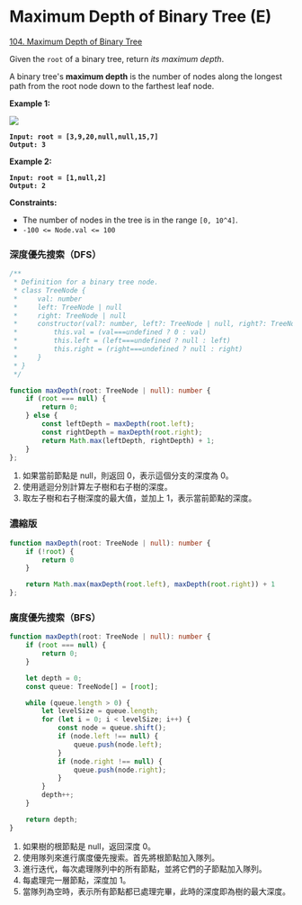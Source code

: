 # Maximum Depth of Binary Tree (E)

[104. Maximum Depth of Binary Tree](https://leetcode.com/problems/maximum-depth-of-binary-tree/)



Given the `root` of a binary tree, return _its maximum depth_.

A binary tree's **maximum depth** is the number of nodes along the longest path from the root node down to the farthest leaf node.

&#x20;

**Example 1:**

![](https://assets.leetcode.com/uploads/2020/11/26/tmp-tree.jpg)

<pre><code><strong>Input: root = [3,9,20,null,null,15,7]
</strong><strong>Output: 3
</strong></code></pre>

**Example 2:**

<pre><code><strong>Input: root = [1,null,2]
</strong><strong>Output: 2
</strong></code></pre>

&#x20;

**Constraints:**

* The number of nodes in the tree is in the range `[0, 10^4]`.
* `-100 <= Node.val <= 100`



### 深度優先搜索（DFS）

```typescript
/**
 * Definition for a binary tree node.
 * class TreeNode {
 *     val: number
 *     left: TreeNode | null
 *     right: TreeNode | null
 *     constructor(val?: number, left?: TreeNode | null, right?: TreeNode | null) {
 *         this.val = (val===undefined ? 0 : val)
 *         this.left = (left===undefined ? null : left)
 *         this.right = (right===undefined ? null : right)
 *     }
 * }
 */

function maxDepth(root: TreeNode | null): number {
    if (root === null) {
        return 0;
    } else {
        const leftDepth = maxDepth(root.left);
        const rightDepth = maxDepth(root.right);
        return Math.max(leftDepth, rightDepth) + 1;
    }
};
```

1. 如果當前節點是 null，則返回 0，表示這個分支的深度為 0。
2. 使用遞迴分別計算左子樹和右子樹的深度。
3. 取左子樹和右子樹深度的最大值，並加上 1，表示當前節點的深度。

### 濃縮版

```typescript
function maxDepth(root: TreeNode | null): number {
    if (!root) {
        return 0
    }

    return Math.max(maxDepth(root.left), maxDepth(root.right)) + 1
};
```

### 廣度優先搜索（BFS）

```typescript
function maxDepth(root: TreeNode | null): number {
    if (root === null) {
        return 0;
    }

    let depth = 0;
    const queue: TreeNode[] = [root];

    while (queue.length > 0) {
        let levelSize = queue.length;
        for (let i = 0; i < levelSize; i++) {
            const node = queue.shift();
            if (node.left !== null) {
                queue.push(node.left);
            }
            if (node.right !== null) {
                queue.push(node.right);
            }
        }
        depth++;
    }

    return depth;
}
```

1. 如果樹的根節點是 null，返回深度 0。
2. 使用隊列來進行廣度優先搜索。首先將根節點加入隊列。
3. 進行迭代，每次處理隊列中的所有節點，並將它們的子節點加入隊列。
4. 每處理完一層節點，深度加 1。
5. 當隊列為空時，表示所有節點都已處理完畢，此時的深度即為樹的最大深度。
